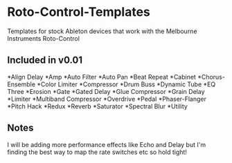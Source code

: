 # Roto-Control-Templates
Templates for stock Ableton devices that work with the Melbourne Instruments Roto-Control

Included in v0.01
-------
*Align Delay
*Amp
*Auto Filter
*Auto Pan
*Beat Repeat
*Cabinet
*Chorus-Ensemble
*Color Limiter
*Compressor
*Drum Buss
*Dynamic Tube
*EQ Three
*Erosion
*Gate
*Gated Delay
*Glue Compressor
*Grain Delay
*Limiter
*Multiband Compressor
*Overdrive
*Pedal
*Phaser-Flanger
*Pitch Hack
*Redux
*Reverb
*Saturator
*Spectral Blur
*Utility

Notes
----------
I will be adding more performance effects like Echo and Delay but I'm finding the best way to map the rate switches etc so hold tight!
